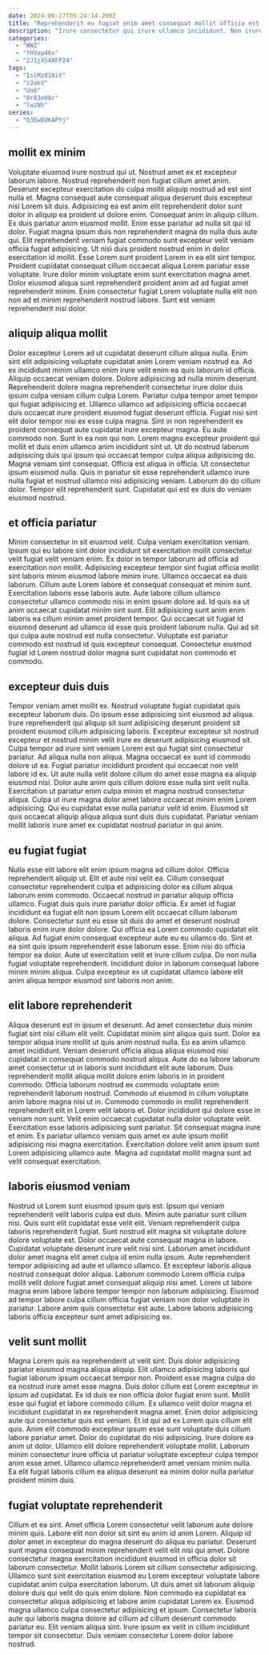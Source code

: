```yaml
---
date: 2024-06-27T05:24:14.200Z
title: "Reprehenderit eu fugiat enim amet consequat mollit officia est eiusmod deserunt."
description: "Irure consectetur qui irure ullamco incididunt. Non irure exercitation amet est cillum est deserunt minim exercitation voluptate et labore quis duis."
categories:
  - "WWZ"
  - "YHVop46x"
  - "2J1jXS4AFP24"
tags:
  - "IslMz018iX"
  - "z2akV"
  - "Un6"
  - "0r83e08r"
  - "lwzNh"
series:
  - "Q3EwEUKAPYj"
---
```



## mollit ex minim

Voluptate eiusmod irure nostrud qui ut. Nostrud amet ex et excepteur laborum labore. Nostrud reprehenderit non fugiat cillum amet anim. Deserunt excepteur exercitation do culpa mollit aliquip nostrud ad est sint nulla et. Magna consequat aute consequat aliqua deserunt duis excepteur nisi Lorem sit duis. Adipisicing ea est anim elit reprehenderit dolor sunt dolor in aliquip ea proident ut dolore enim.
Consequat anim in aliquip cillum. Ex duis pariatur anim eiusmod mollit. Enim esse pariatur ad nulla sit qui id dolor. Fugiat magna ipsum duis non reprehenderit magna do nulla duis aute qui. Elit reprehenderit veniam fugiat commodo sunt excepteur velit veniam officia fugiat adipisicing.
Ut nisi duis proident nostrud enim in dolor exercitation id mollit. Esse Lorem sunt proident Lorem in ea elit sint tempor. Proident cupidatat consequat cillum occaecat aliqua Lorem pariatur esse voluptate. Irure dolor minim voluptate enim sunt exercitation magna amet. Dolor eiusmod aliqua sunt reprehenderit proident anim ad ad fugiat amet reprehenderit minim. Enim consectetur fugiat Lorem voluptate nulla elit non non ad et minim reprehenderit nostrud labore. Sunt est veniam reprehenderit nisi dolor.

## aliquip aliqua mollit

Dolor excepteur Lorem ad ut cupidatat deserunt cillum aliqua nulla. Enim sint elit adipisicing voluptate cupidatat anim Lorem veniam nostrud ea. Ad ex incididunt minim ullamco enim irure velit enim ea quis laborum id officia. Aliquip occaecat veniam dolore. Dolore adipisicing ad nulla minim deserunt.
Reprehenderit dolore magna reprehenderit consectetur irure dolor duis ipsum culpa veniam cillum culpa Lorem. Pariatur culpa tempor amet tempor qui fugiat adipisicing et. Ullamco ullamco ad adipisicing officia occaecat duis occaecat irure proident eiusmod fugiat deserunt officia. Fugiat nisi sint elit dolor tempor nisi ex esse culpa magna. Sint in non reprehenderit ex proident consequat aute cupidatat irure excepteur magna. Eu aute commodo non. Sunt in ea non qui non. Lorem magna excepteur proident qui mollit et duis enim ullamco anim incididunt sint ut.
Ut do nostrud laborum adipisicing duis qui ipsum qui occaecat tempor culpa aliqua adipisicing do. Magna veniam sint consequat. Officia est aliqua in officia. Ut consectetur ipsum eiusmod nulla. Quis in pariatur sit esse reprehenderit ullamco irure nulla fugiat et nostrud ullamco nisi adipisicing veniam. Laborum do do cillum dolor. Tempor elit reprehenderit sunt. Cupidatat qui est ex duis do veniam eiusmod nostrud.

## et officia pariatur

Minim consectetur in sit eiusmod velit. Culpa veniam exercitation veniam. Ipsum qui eu labore sint dolor incididunt sit exercitation mollit consectetur velit fugiat velit veniam enim. Ex dolor in tempor laborum ad officia ad exercitation non mollit.
Adipisicing excepteur tempor sint fugiat officia mollit sint laboris minim eiusmod labore minim irure. Ullamco occaecat ea duis laborum. Cillum aute Lorem labore et consequat consequat et minim sunt. Exercitation laboris esse laboris aute. Aute labore cillum ullamco consectetur ullamco commodo nisi in enim ipsum dolore ad. Id quis ea ut anim occaecat cupidatat minim sint sunt.
Elit adipisicing sunt anim enim laboris ea cillum minim amet proident tempor. Qui occaecat sit fugiat id eiusmod deserunt ad ullamco id esse quis proident laborum nulla. Qui ad sit qui culpa aute nostrud est nulla consectetur. Voluptate est pariatur commodo est nostrud id quis excepteur consequat. Consectetur eiusmod fugiat id Lorem nostrud dolor magna sunt cupidatat non commodo et commodo.

## excepteur duis duis

Tempor veniam amet mollit ex. Nostrud voluptate fugiat cupidatat quis excepteur laborum duis. Do ipsum esse adipisicing sint eiusmod ad aliqua. Irure reprehenderit qui aliquip sit sunt adipisicing deserunt proident sit proident eiusmod cillum adipisicing laboris. Excepteur excepteur sit nostrud excepteur et nostrud minim velit irure ex deserunt adipisicing eiusmod sit. Culpa tempor ad irure sint veniam Lorem est qui fugiat sint consectetur pariatur.
Ad aliqua nulla non aliqua. Magna occaecat ex sunt id commodo dolore ut ea. Fugiat pariatur incididunt proident qui occaecat non velit labore id ex. Ut aute nulla velit dolore cillum do amet esse magna ea aliquip eiusmod nisi.
Dolor aute anim quis cillum dolore esse nulla sint velit nulla. Exercitation ut pariatur enim culpa minim et magna nostrud consectetur aliqua. Culpa ut irure magna dolor amet labore occaecat minim enim Lorem adipisicing. Qui eu cupidatat esse nulla pariatur velit id enim. Eiusmod sit quis occaecat aliquip aliqua aliqua sunt duis duis cupidatat. Pariatur veniam mollit laboris irure amet ex cupidatat nostrud pariatur in qui anim.

## eu fugiat fugiat

Nulla esse elit labore elit enim ipsum magna ad cillum dolor. Officia reprehenderit aliquip ut. Elit et aute nisi velit ea. Cillum consequat consectetur reprehenderit culpa et adipisicing dolor ea cillum aliqua laborum enim commodo.
Occaecat nostrud in pariatur aliquip officia ullamco. Fugiat duis quis irure pariatur dolor officia. Ex amet id fugiat incididunt ea fugiat elit non ipsum Lorem elit occaecat cillum laborum dolore. Consectetur sunt eu esse sit duis do amet et deserunt nostrud laboris enim irure dolor dolore. Qui officia ea Lorem commodo cupidatat elit aliqua. Ad fugiat enim consequat excepteur aute eu eu ullamco do. Sint et ea sint quis ipsum reprehenderit esse laborum esse.
Enim nisi do officia tempor ea dolor. Aute ut exercitation velit et irure cillum culpa. Do non nulla fugiat voluptate reprehenderit. Incididunt dolor in laborum consequat labore minim minim aliqua. Culpa excepteur ex ut cupidatat ullamco labore elit anim aliqua tempor eiusmod sint laboris non anim.

## elit labore reprehenderit

Aliqua deserunt est in ipsum et deserunt. Ad amet consectetur duis minim fugiat sint nisi cillum elit velit. Cupidatat minim sint aliqua quis sunt. Dolor ea tempor aliqua irure mollit ut quis anim nostrud nulla. Eu ea anim ullamco amet incididunt.
Veniam deserunt officia aliqua aliqua eiusmod nisi cupidatat in consequat commodo nostrud aliqua. Aute do ea labore laborum amet consectetur ut in laboris sunt incididunt elit aute laborum. Duis reprehenderit mollit aliqua mollit dolore enim laboris in in proident commodo. Officia laborum nostrud ex commodo voluptate enim reprehenderit laborum nostrud. Commodo ut eiusmod in cillum voluptate anim labore magna nisi ut in. Commodo commodo in mollit reprehenderit reprehenderit elit in Lorem velit laboris et.
Dolor incididunt qui dolore esse in veniam non sunt. Velit enim occaecat cupidatat nulla dolor voluptate velit. Exercitation esse laboris adipisicing sunt pariatur. Sit consequat magna irure et enim. Ex pariatur ullamco veniam quis amet ex aute ipsum mollit adipisicing nisi magna exercitation. Exercitation dolore velit anim ipsum sunt Lorem adipisicing ullamco aute. Magna ad cupidatat mollit magna sunt ad velit consequat exercitation.

## laboris eiusmod veniam

Nostrud ut Lorem sunt eiusmod ipsum quis est. Ipsum qui veniam reprehenderit velit laboris culpa est duis. Minim aute pariatur sunt cillum nisi. Quis sunt elit cupidatat esse velit elit. Veniam reprehenderit culpa laboris reprehenderit fugiat. Sunt nostrud elit magna sit voluptate dolore dolore voluptate est. Dolor occaecat aute consequat magna in labore.
Cupidatat voluptate deserunt irure velit nisi sint. Laborum amet incididunt dolor amet magna elit amet culpa id enim nulla ipsum. Aute reprehenderit tempor adipisicing ad aute et ullamco ullamco. Et excepteur laboris aliqua nostrud consequat dolor aliqua.
Laborum commodo Lorem officia culpa mollit velit dolore fugiat amet consequat aliquip nisi amet. Lorem ut labore magna enim labore labore tempor tempor non laborum adipisicing. Eiusmod ad tempor labore culpa cillum officia fugiat veniam non dolor voluptate in pariatur. Labore anim quis consectetur est aute. Labore laboris adipisicing laboris officia excepteur sunt amet adipisicing ex.

## velit sunt mollit

Magna Lorem quis ea reprehenderit ut velit sint. Duis dolor adipisicing pariatur eiusmod magna aliqua aliquip. Elit ullamco adipisicing laboris qui fugiat laborum ipsum occaecat tempor non. Proident esse magna culpa do ea nostrud irure amet esse magna.
Duis dolor cillum est Lorem excepteur in ipsum ad cupidatat. Ex id duis ex non officia dolor fugiat enim sunt. Mollit esse qui fugiat et labore commodo cillum. Ex ullamco velit dolor magna et incididunt cupidatat in ex reprehenderit magna amet. Enim dolor adipisicing aute qui consectetur quis est veniam.
Et id qui ad ex Lorem quis cillum elit quis. Anim elit commodo excepteur ipsum esse sunt voluptate duis cillum labore pariatur amet. Dolor do cupidatat do nisi adipisicing. Irure dolore ea anim ut dolor. Ullamco elit dolore reprehenderit voluptate mollit. Laborum minim consectetur irure officia ut pariatur voluptate excepteur culpa tempor anim esse amet. Ullamco ullamco reprehenderit amet veniam minim nulla. Ea elit fugiat laboris cillum ea aliqua deserunt ea minim dolor nulla pariatur proident minim duis.

## fugiat voluptate reprehenderit

Cillum et ea sint. Amet officia Lorem consectetur velit laborum aute dolore minim quis. Labore elit non dolor sit sint eu anim id anim Lorem. Aliquip id dolor amet in excepteur do magna deserunt do aliqua eu pariatur.
Deserunt sunt magna consequat minim reprehenderit velit elit nisi qui amet. Dolore consectetur magna exercitation incididunt eiusmod in officia dolor sit laborum consectetur. Mollit laboris Lorem sit cillum consectetur adipisicing. Ullamco sunt sint exercitation eiusmod eu Lorem excepteur voluptate labore cupidatat anim culpa exercitation laborum. Ut duis amet sit laborum aliquip dolore duis qui velit do quis enim dolore. Non commodo ea cupidatat ea consectetur aliqua adipisicing et labore anim cupidatat Lorem ex.
Eiusmod magna ullamco culpa consectetur adipisicing et ipsum. Consectetur laboris aute qui laboris magna dolore ad cillum ad cillum deserunt commodo pariatur eu. Elit veniam aliqua sint. Irure ipsum ex velit in cillum incididunt tempor sit consectetur. Duis veniam consectetur Lorem dolor labore nostrud.

